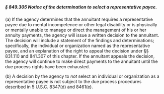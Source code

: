 ##### § 849.305 Notice of the determination to select a representative payee. #####

(a) If the agency determines that the annuitant requires a representative payee due to mental incompetence or other legal disability or is physically or mentally unable to manage or direct the management of his or her annuity payments, the agency will issue a written decision to the annuitant. The decision will include a statement of the findings and determinations; specifically, the individual or organization named as the representative payee, and an explanation of the right to appeal the decision under §§ 831.110 and 841.307 of this chapter. If the annuitant appeals the decision, the agency will continue to make direct payments to the annuitant until the due process rights have been exhausted.

(b) A decision by the agency to *not* select an individual or organization as a representative payee is not subject to the due process procedures described in 5 U.S.C. 8347(d) and 8461(e).